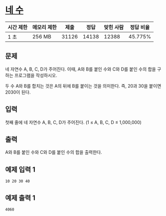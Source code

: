 # [네 수](https://www.acmicpc.net/problem/10824)

| 시간 제한 | 메모리 제한 | 제출 | 정답 | 맞힌 사람 | 정답 비율 |
| --- | --- | --- | --- | --- | --- |
| 1 초 | 256 MB | 31126 | 14138 | 12388 | 45.775% |

## 문제

네 자연수 A, B, C, D가 주어진다. 이때, A와 B를 붙인 수와 C와 D를 붙인 수의 합을 구하는 프로그램을 작성하시오.

두 수 A와 B를 합치는 것은 A의 뒤에 B를 붙이는 것을 의미한다. 즉, 20과 30을 붙이면 2030이 된다.

## 입력

첫째 줄에 네 자연수 A, B, C, D가 주어진다. (1 ≤ A, B, C, D ≤ 1,000,000)

## 출력

A와 B를 붙인 수와 C와 D를 붙인 수의 합을 출력한다.

## 예제 입력 1

```
10 20 30 40

```

## 예제 출력 1

```
4060
```
